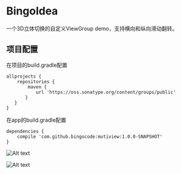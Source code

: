 # BingoIdea
一个3D立体切换的自定义ViewGroup demo，支持横向和纵向滑动翻转。

## 项目配置

在项目的build.gradle配置

    allprojects {
        repositories {
            maven {
               url 'https://oss.sonatype.org/content/groups/public'
           }
       }
    }
在app的build.gradle配置

    dependencies {
        compile 'com.github.bingocode:mutiview:1.0.0-SNAPSHOT'
    }

![Alt text](https://github.com/zengge6668/BingoIdea/raw/master/Screenshots/switch_horizon.png)

![Alt text](https://github.com/zengge6668/BingoIdea/raw/master/Screenshots/switch_vertical.png)
